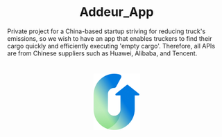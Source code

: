 <h1 align="center">
Addeur_App
</h1>
Private project for a China-based startup striving for reducing truck's emissions, so we wish to have an app that enables truckers to find their cargo quickly and efficiently executing 'empty cargo'. Therefore, all APIs are from Chinese suppliers such as Huawei, Alibaba, and Tencent.
<h1 align="center">
  <img alt="Addeur" title="AddeurApp" src="./frontend/images/logo.png" />
</h1>

